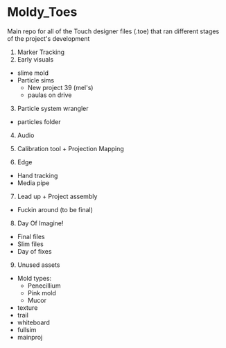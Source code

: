 # Moldy_Toes
Main repo for all of the Touch designer files (.toe) that ran different stages of the project's development


1. Marker Tracking
2. Early visuals
  - slime mold
  - Particle sims
    - New project 39 (mel's)
    - paulas on drive

3. Particle system wrangler
  - particles folder

4. Audio

5. Calibration tool + Projection Mapping

6. Edge
  - Hand tracking
  - Media pipe

7. Lead up + Project assembly
  - Fuckin around (to be final)

8. Day Of Imagine!
  - Final files
  - Slim files
  - Day of fixes

9. Unused assets
  - Mold types:
    - Penecillium
    - Pink mold
    - Mucor
  - texture
  - trail
  - whiteboard
  - fullsim
  - mainproj